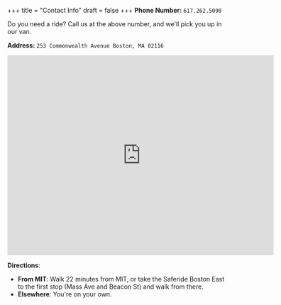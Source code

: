 +++
title = "Contact Info"
draft = false
+++
__Phone Number:__ `617.262.5090`

Do you need a ride? Call us at the above number, and we'll pick you up in our van.

__Address:__ `253 Commonwealth Avenue Boston, MA 02116`

<iframe src="https://www.google.com/maps/embed?pb=!1m28!1m12!1m3!1d5896.898689460932!2d-71.09279773708866!3d42.35426215709833!2m3!1f0!2f0!3f0!3m2!1i1024!2i768!4f13.1!4m13!3e2!4m5!1s0x89e370a99a9f9fdf%3A0x949c51dad93fec80!2s77+Massachusetts+Ave%2C+Cambridge%2C+MA+02139!3m2!1d42.3592539!2d-71.0931342!4m5!1s0x89e37a0f3c3d6b9d%3A0xfb5e9f810e870fdd!2s253+Commonwealth+Avenue%2C+Boston%2C+MA!3m2!1d42.350918!2d-71.083522!5e0!3m2!1sen!2sus!4v1441483949819" width="600" height="450" frameborder="0" style="border:0" allowfullscreen></iframe>

__Directions__:

- __From MIT__: Walk 22 minutes from MIT, or take the Saferide Boston East to the first stop (Mass Ave and Beacon St) and walk from there.
- __Elsewhere__: You're on your own. 

